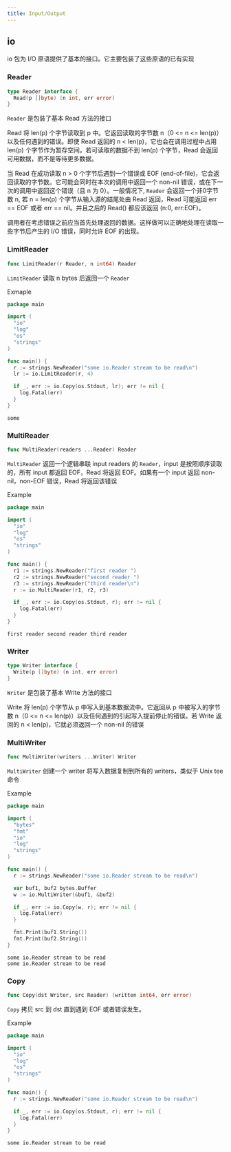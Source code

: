 ```yaml
---
title: Input/Output
---
```


## io

io 包为 I/O 原语提供了基本的接口。它主要包装了这些原语的已有实现

### Reader

```go
type Reader interface {
  Read(p []byte) (n int, err error)
}
```

`Reader` 是包装了基本 Read 方法的接口

Read 将 len(p) 个字节读取到 p 中。它返回读取的字节数 n（0 <= n <= len(p)）以及任何遇到的错误。即使 Read 返回的 n < len(p)，它也会在调用过程中占用 len(p) 个字节作为暂存空间。若可读取的数据不到 len(p) 个字节，Read 会返回可用数据，而不是等待更多数据。

当 Read 在成功读取 n > 0 个字节后遇到一个错误或 EOF (end-of-file)，它会返回读取的字节数。它可能会同时在本次的调用中返回一个 non-nil 错误，或在下一次的调用中返回这个错误（且 n 为 0）。一般情况下, `Reader` 会返回一个非0字节数 n, 若 n = len(p) 个字节从输入源的结尾处由 Read 返回，Read 可能返回 err == EOF 或者 err == nil。并且之后的 Read() 都应该返回 (n:0, err:EOF)。

调用者在考虑错误之前应当首先处理返回的数据。这样做可以正确地处理在读取一些字节后产生的 I/O 错误，同时允许 EOF 的出现。

### LimitReader

```go
func LimitReader(r Reader, n int64) Reader
```

`LimitReader` 读取 n bytes 后返回一个 `Reader`

Exmaple

```go
package main

import (
  "io"
  "log"
  "os"
  "strings"
)

func main() {
  r := strings.NewReader("some io.Reader stream to be read\n")
  lr := io.LimitReader(r, 4)

  if _, err := io.Copy(os.Stdout, lr); err != nil {
    log.Fatal(err)
  }
}
```

```shell
some
```

### MultiReader

```go
func MultiReader(readers ...Reader) Reader
```

`MultiReader` 返回一个逻辑串联 input readers 的 `Reader`，input 是按照顺序读取的，所有 input 都返回 EOF，Read 将返回 EOF。如果有一个 input 返回 non-nil，non-EOF 错误，Read 将返回该错误

Example

```go
package main

import (
  "io"
  "log"
  "os"
  "strings"
)

func main() {
  r1 := strings.NewReader("first reader ")
  r2 := strings.NewReader("second reader ")
  r3 := strings.NewReader("third reader\n")
  r := io.MultiReader(r1, r2, r3)

  if _, err := io.Copy(os.Stdout, r); err != nil {
    log.Fatal(err)
  }
}
```

```shell
first reader second reader third reader
```

### Writer

```go
type Writer interface {
  Write(p []byte) (n int, err error)
}
```

`Writer` 是包装了基本 Write 方法的接口

Write 将 len(p) 个字节从 p 中写入到基本数据流中。它返回从 p 中被写入的字节数 n（0 <= n <= len(p)）以及任何遇到的引起写入提前停止的错误。若 Write 返回的 n < len(p)，它就必须返回一个 non-nil 的错误

### MultiWriter

```go
func MultiWriter(writers ...Writer) Writer
```

`MultiWriter` 创建一个 writer 将写入数据复制到所有的 writers，类似于 Unix tee 命令

Example

```go
package main

import (
  "bytes"
  "fmt"
  "io"
  "log"
  "strings"
)

func main() {
  r := strings.NewReader("some io.Reader stream to be read\n")

  var buf1, buf2 bytes.Buffer
  w := io.MultiWriter(&buf1, &buf2)

  if _, err := io.Copy(w, r); err != nil {
    log.Fatal(err)
  }

  fmt.Print(buf1.String())
  fmt.Print(buf2.String())
}
```

```shell
some io.Reader stream to be read
some io.Reader stream to be read
```

### Copy

```go
func Copy(dst Writer, src Reader) (written int64, err error)
```

`Copy` 拷贝 src 到 dst 直到遇到 EOF 或者错误发生。

Example

```go
package main

import (
  "io"
  "log"
  "os"
  "strings"
)

func main() {
  r := strings.NewReader("some io.Reader stream to be read\n")

  if _, err := io.Copy(os.Stdout, r); err != nil {
    log.Fatal(err)
  }
}
```

```shell
some io.Reader stream to be read
```
